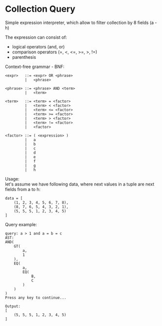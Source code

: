 # **Collection Query**

Simple expression interpreter, which allow to filter collection by 8 fields (a - h)

The expression can consist of:
 - logical operators (and, or)
 - comparison operators (=, <, <=, >=, >, !=)
 - parenthesis
 
 
Context-free grammar - BNF:

```
<expr>   ::= <expr> OR <phrase>
         |   <phrase>

<phrase> ::= <phrase> AND <term>
         |   <term>

<term>   ::= <term> = <factor>
         |   <term> < <factor>
         |   <term> <= <factor>
         |   <term> >= <factor>
         |   <term> > <factor>
         |   <term> != <factor>
         |   <factor>

<factor> ::= ( <expression> )
         |   a
         |   b
         |   c
         |   d
         |   e
         |   f
         |   g
         |   h
```

Usage:  
let's assume we have following data, where next values in a tuple are next fields from a to h:  
```
data = [
    (1, 2, 3, 4, 5, 6, 7, 8),
    (8, 7, 6, 5, 4, 3, 2, 1),
    (5, 5, 5, 1, 2, 3, 4, 5)
]
```
Query example:
```
query: a > 1 and a = b = c
AST:
AND(
    GT(
        a,
        1
    ),
    EQ(
        a,
        EQ(
            B,
            C
        )
    )
)
Press any key to continue...

Output:
[
    (5, 5, 5, 1, 2, 3, 4, 5)
]
```